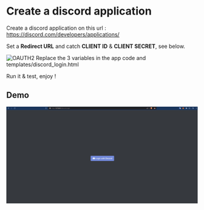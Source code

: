 # Create a discord application

Create a discord application on this url : https://discord.com/developers/applications/

Set a **Redirect URL** and catch **CLIENT ID**   & **CLIENT SECRET**, see below.

![OAUTH2](https://img001.prntscr.com/file/img001/ZCHs3yl9RK6sTWEehhwVUg.png)
Replace the 3 variables in the app code and templates/discord_login.html

Run it & test, enjoy !

## Demo
![DEMO](https://github.com/Faeeth/python_discord_auth/blob/main/demo.gif)
